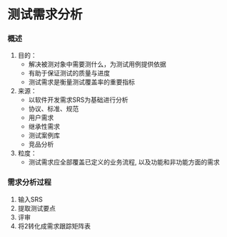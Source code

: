 # 测试需求分析
### 概述
1. 目的：
   * 解决被测对象中需要测什么，为测试用例提供依据
   * 有助于保证测试的质量与进度
   * 测试需求是衡量测试覆盖率的重要指标
2. 来源：
   * 以软件开发需求SRS为基础进行分析
   * 协议、标准、规范
   * 用户需求
   * 继承性需求
   * 测试案例库
   * 竞品分析
3. 粒度：
   * 测试需求应全部覆盖已定义的业务流程, 以及功能和非功能方面的需求
### 需求分析过程
1. 输入SRS
2. 提取测试要点
3. 评审
4. 将2转化成需求跟踪矩阵表